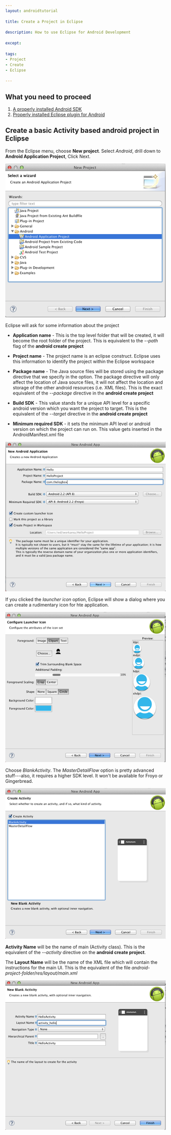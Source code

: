 ```yaml
---
layout: androidtutorial

title: Create a Project in Eclipse

description: How to use Eclipse for Android Development

except:

tags:
- Project
- Create
- Eclipse

---
```



## What you need to proceed
1. [A properly installed Android SDK](/installing-android-sdk/)
2. [Properly installed Eclipse plugin for Android](/android-install-eclipse-plugin/)

## Create a basic Activity based android project in Eclipse

From the Eclipse menu, choose **New project**. Select *Android*, drill down to **Android Application Project**, Click Next.

<img src="/img/eclipse-new-project-1.png">

Eclipse will ask for some information about the project

- **Application name** - This is the top level folder that will be created, it will become the root folder of the project. This is equivalent to the *--path* flag of the **android create project**

- **Project name** - The project name is an eclipse construct. Eclipse uses this information to identify the project within the Eclipse workspace

- **Package name** - The Java source files will be stored using the package directive that we specify in the option. The package directive will only affect the location of Java source files, it will not affect the location and storage of the other android resources (i.e. XML files). This is the exact equivalent of the *--package* directive in the **android create project**

- **Build SDK** - This value stands for a unique API level for a specific android version which you want the project to target. This is the equivalent of the *--target* directive in the **android create project**

- **Minimum required SDK** - it sets the minimum API level or android version on which the project can run on. This value gets inserted in the AndroidManifest.xml file

<img src="/img/eclipse-new-project-2.png">

If you clicked the *launcher icon* option, Eclipse will show a dialog where you can create a rudimentary icon for hte application.

<img src="/img/eclipse-new-project-3.png">

Choose *BlankActivity*. The *MasterDetailFlow* option is pretty advanced stuff---also, it requires a higher SDK level. It won't be available for Froyo or Gingerbread.

<img src="/img/eclipse-new-project-4.png">

**Activity Name** will be the name of main (Activity class). This is the equivalent of the *--activity* directive on the **android create project**.

The **Layout Name** will be the name of the XML file which will contain the instructions for the main UI. This is the equivalent of the file *android-project-folder/res/layout/main.xml*


<img src="/img/eclipse-new-project-5.png">




